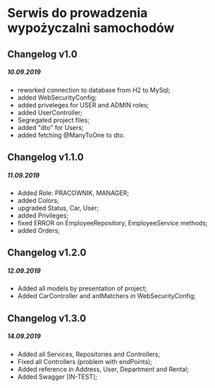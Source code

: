 # Serwis do prowadzenia wypożyczalni samochodów

## Changelog v1.0
##### 10.09.2019
- reworked connection to database from H2 to MySql;
- added WebSecurityConfig;
- added priveleges for USER and ADMIN roles;
- added UserController;
- Segregated project files;
- added "dto" for Users;
- added fetching @ManyToOne to dto.

## Changelog v1.1.0
##### 11.09.2019
- Added Role: PRACOWNIK, MANAGER;
- added Colors;
- upgraded Status, Car, User;
- added Privileges;
- fixed ERROR on EmployeeRepository, EmployeeService methods;
- added Orders;

## Changelog v1.2.0
##### 12.09.2019
- Added all models by presentation of project;
- Added CarController and antMatchers in WebSecurityConfig;

## Changelog v1.3.0
##### 14.09.2019
- Added all Services, Repositories and Controllers;
- Fixed all Controllers (problem with endPoints);
- Added reference in Address, User, Department and Rental;
- Added Swagger [IN-TEST];
